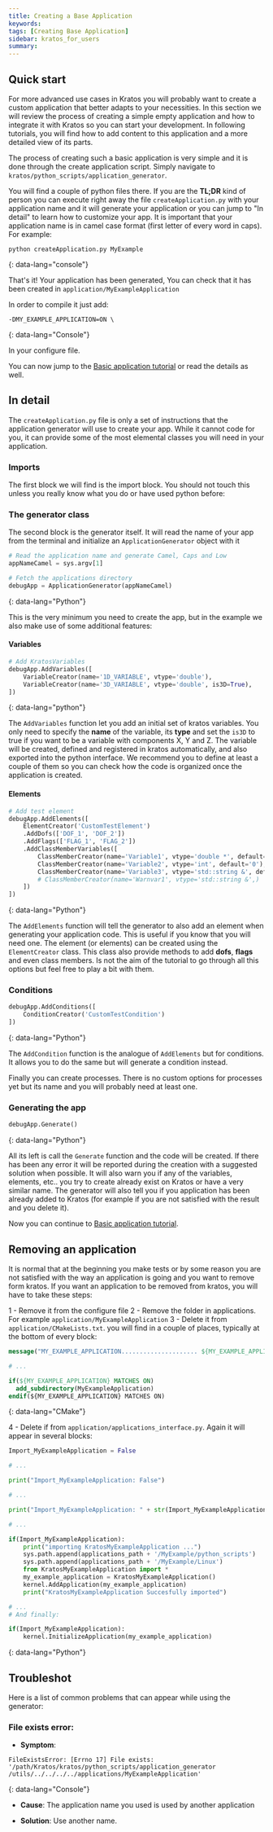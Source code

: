 ```yaml
---
title: Creating a Base Application
keywords: 
tags: [Creating Base Application]
sidebar: kratos_for_users
summary: 
---
```


## Quick start

For more advanced use cases in Kratos you will probably want to create a custom application that better adapts to your necessities. In this section we will review the process of creating a simple empty application and how to integrate it with Kratos so you can start your development. In following tutorials, you will find how to add content to this application and a more detailed view of its parts.

The process of creating such a basic application is very simple and it is done through the create application script. Simply navigate to `kratos/python_scripts/application_generator`.

You will find a couple of python files there. If you are the **TL;DR** kind of person you can execute right away the file `createApplication.py` with your application name and it will generate your application or you can jump to "In detail" to learn how to customize your app. It is important that your application name is in camel case format (first letter of every word in caps). For example:

```console
python createApplication.py MyExample
```
{: data-lang="console"}

That's it! Your application has been generated, You can check that it has been created in `application/MyExampleApplication`

In order to compile it just add:

```console
-DMY_EXAMPLE_APPLICATION=ON \
```
{: data-lang="Console"}

In your configure file.

You can now jump to the [Basic application tutorial](Stationary_Heat_Transfer) or read the details as well.

## In detail

The `createApplication.py` file is only a set of instructions that the application generator will use to create your app. While it cannot code for you, it can provide some of the most elemental classes you will need in your application.

### Imports
The first block we will find is the import block. You should not touch this unless you really know what you do or have used python before:

### The generator class
The second block is the generator itself. It will read the name of your app from the terminal and initialize an `ApplicationGenerator` object with it

```python
# Read the application name and generate Camel, Caps and Low
appNameCamel = sys.argv[1]

# Fetch the applications directory
debugApp = ApplicationGenerator(appNameCamel)
```
{: data-lang="Python"}

This is the very minimum you need to create the app, but in the example we also make use of some additional features:

#### Variables
```python
# Add KratosVariables
debugApp.AddVariables([
    VariableCreator(name='1D_VARIABLE', vtype='double'),
    VariableCreator(name='3D_VARIABLE', vtype='double', is3D=True),
])
```
{: data-lang="python"}

The `AddVariables` function let you add an initial set of kratos variables. You only need to specify the **name** of the variable, its **type** and set the `is3D` to true if you want to be a variable with components X, Y and Z. The variable will be created, defined and registered in kratos automatically, and also exported into the python interface. We recommend you to define at least a couple of them so you can check how the code is organized once the application is created.

#### Elements
```python
# Add test element
debugApp.AddElements([
    ElementCreator('CustomTestElement')
    .AddDofs(['DOF_1', 'DOF_2'])
    .AddFlags(['FLAG_1', 'FLAG_2'])
    .AddClassMemberVariables([
        ClassMemberCreator(name='Variable1', vtype='double *', default='nullptr'),
        ClassMemberCreator(name='Variable2', vtype='int', default='0'),
        ClassMemberCreator(name='Variable3', vtype='std::string &', default='0'),
        # ClassMemberCreator(name='Warnvar1', vtype='std::string &',)
    ])
])
```
{: data-lang="Python"}

The `AddElements` function will tell the generator to also add an element when generating your application code. This is useful if you know that you will need one. The element (or elements) can be created using the `ElementCreator` class. This class also provide methods to add **dofs**, **flags** and even class members. Is not the aim of the tutorial to go through all this options but feel free to play a bit with them.

### Conditions
```python
debugApp.AddConditions([
    ConditionCreator('CustomTestCondition')
])
```
{: data-lang="Python"}

The `AddCondition` function is the analogue of `AddElements` but for conditions. It allows you to do the same but will generate a condition instead.

Finally you can create processes. There is no custom options for processes yet but its name and you will probably need at least one.

### Generating the app
```python
debugApp.Generate()
```
{: data-lang="Python"}

All its left is call the `Generate` function and the code will be created. If there has been any error it will be reported during the creation with a suggested solution when possible. It will also warn you if any of the variables, elements, etc.. you try to create already exist on Kratos or have a very similar name. The generator will also tell you if you application has been already added to Kratos (for example if you are not satisfied with the result and you delete it).

Now you can continue to [Basic application tutorial](www.google.com).

## Removing an application

It is normal that at the beginning you make tests or by some reason you are not satisfied with the way an application is going and you want to remove form kratos. If you want an application to be removed from kratos, you will have to take these steps:

1 - Remove it from the configure file
2 - Remove the folder in applications. For example `application/MyExampleApplication`
3 - Delete it from `application/CMakeLists.txt`. you will find in a couple of places, typically at the bottom of every block:

```CMake
message("MY_EXAMPLE_APPLICATION..................... ${MY_EXAMPLE_APPLICATION}")

# ...

if(${MY_EXAMPLE_APPLICATION} MATCHES ON)
  add_subdirectory(MyExampleApplication)
endif(${MY_EXAMPLE_APPLICATION} MATCHES ON)
```
{: data-lang="CMake"}

4 - Delete if from `application/applications_interface.py`. Again it will appear in several blocks:

```python
Import_MyExampleApplication = False

# ...

print("Import_MyExampleApplication: False")

# ...

print("Import_MyExampleApplication: " + str(Import_MyExampleApplication))

# ...

if(Import_MyExampleApplication):
    print("importing KratosMyExampleApplication ...")
    sys.path.append(applications_path + '/MyExample/python_scripts')
    sys.path.append(applications_path + '/MyExample/Linux')
    from KratosMyExampleApplication import *
    my_example_application = KratosMyExampleApplication()
    kernel.AddApplication(my_example_application)
    print("KratosMyExampleApplication Succesfully imported")

# ...
# And finally:

if(Import_MyExampleApplication):
    kernel.InitializeApplication(my_example_application)

```
{: data-lang="Python"}

## Troubleshot

Here is a list of common problems that can appear while using the generator:

### File exists error:

- **Symptom**:

```console
FileExistsError: [Errno 17] File exists: '/path/Kratos/kratos/python_scripts/application_generator
/utils/../../../../applications/MyExampleApplication'
```
{: data-lang="Console"}

- **Cause**:
The application name you used is used by another application

- **Solution**:
Use another name.
